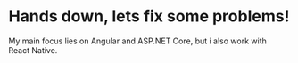 <h1 align="center">Hands down, lets fix some problems!</h1>

My main focus lies on Angular and ASP.NET Core, but i also work with React Native.
